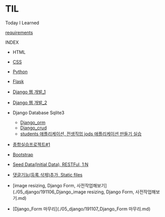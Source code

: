 # TIL
Today I Learned 

[requirements](./05_django/01_django_intro_2/requirements.txt)

INDEX

- HTML
- [CSS](./02_CSS/191022_CSS.md)
- [Python]()
- [Flask](./04_Flask/191023_Flask.md)
- [Django 웹 개발_1](./05_django/191028_Django.md)
- [Django 웹 개발_2](./05_django/191029_Django.md)
- Django Database Sqlite3
  - [Django_orm](./05_django/191030_Django_orm.md)
  - [Django_crud](./05_django/191030_Django_crud.md)
  - [students 애플리케이션, 전생직업 jods 애플리케이션 만들기 실습](./05_django/191031_Django_실습.md)
- [종합실습프로젝트#1](./05_django/191101_Django_connected_PRJ1.md)
- [Bootstrap](./02_CSS/191104_Django_Bootstrap.md)
- [Seed Data(Initial Data), RESTFul, 1:N ](https://github.com/YeongSeonKim/TIL/blob/master/05_django/191104_Django_Seed%20Data_RESTFul_1%EB%8C%80N.md)

- [댓글기능(등록,삭제)추가, Static files](https://github.com/YeongSeonKim/TIL/blob/master/05_django/191105_Django_%EB%8C%93%EA%B8%80%EA%B8%B0%EB%8A%A5%EC%B6%94%EA%B0%80%2CStatic%20files.md)
- [image resizing, Django Form, 사전작업해보기](./05_django/191106_Django_image resizing, Django Form, 사전작업해보기.md)
- [Django_Form 마무리](./05_django/191107_Django_Form 마무리.md)
